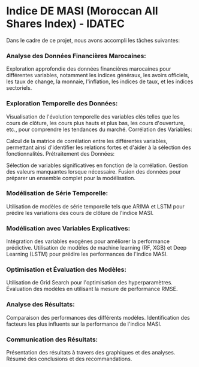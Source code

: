 # Indice DE MASI (Moroccan All Shares Index) - IDATEC

Dans le cadre de ce projet, nous avons accompli les tâches suivantes:

### **Analyse des Données Financières Marocaines:**
Exploration approfondie des données financières marocaines pour différentes variables, notamment les indices généraux, les avoirs officiels, les taux de change, la monnaie, l'inflation, les indices de taux, et les indices sectoriels.
### Exploration Temporelle des Données:

Visualisation de l'évolution temporelle des variables clés telles que les cours de clôture, les cours plus hauts et plus bas, les cours d'ouverture, etc., pour comprendre les tendances du marché.
Corrélation des Variables:

Calcul de la matrice de corrélation entre les différentes variables, permettant ainsi d'identifier les relations fortes et d'aider à la sélection des fonctionnalités.
Prétraitement des Données:

Sélection de variables significatives en fonction de la corrélation.
Gestion des valeurs manquantes lorsque nécessaire.
Fusion des données pour préparer un ensemble complet pour la modélisation.

### Modélisation de Série Temporelle:

Utilisation de modèles de série temporelle tels que ARIMA et LSTM pour prédire les variations des cours de clôture de l'indice MASI.
###  Modélisation avec Variables Explicatives:

Intégration des variables exogènes pour améliorer la performance prédictive.
Utilisation de modèles de machine learning (RF, XGB) et Deep Learning (LSTM) pour prédire les performances de l'indice MASI.
### Optimisation et Évaluation des Modèles:

Utilisation de Grid Search pour l'optimisation des hyperparamètres.
Évaluation des modèles en utilisant la mesure de performance RMSE.
### Analyse des Résultats:

Comparaison des performances des différents modèles.
Identification des facteurs les plus influents sur la performance de l'indice MASI.
### Communication des Résultats:

Présentation des résultats à travers des graphiques et des analyses.
Résumé des conclusions et des recommandations.
